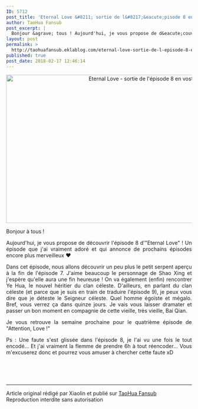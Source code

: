 ```yaml
---
ID: 5712
post_title: 'Eternal Love &#8211; sortie de l&#8217;&eacute;pisode 8 en vostfr'
author: TaoHua Fansub
post_excerpt: |
  Bonjour &agrave; tous ! Aujourd'hui, je vous propose de d&eacute;couvrir l'&eacute;pisode 8 d'"Eternal Love" ! Un &eacute;pisode que j'ai vraiment ador&eacute; et qui annonce de prochains &eacute;pisodes encore plus merveilleux &hearts; Dans cet &eacute;pisode, nous allons d&eacute;couvrir un peu plus le petit serpent&nbsp;aper&ccedil;u &agrave; la fin de l'&eacute;pisode...
layout: post
permalink: >
  http://taohuafansub.eklablog.com/eternal-love-sortie-de-l-episode-8-en-vostfr-a137195466
published: true
post_date: 2018-02-17 12:46:14
---
```

<p style="text-align: center;"><a href="http://taohuafansub.eklablog.com/eternal-love-a128676322"><img src="https://united-subs.dearclouds.com/wp-content/uploads/2018/05/97000310dc93af930dc5579465fc4283.jpg" alt="Eternal Love - sortie de l'&eacute;pisode 8 en vostfr" width="725" height="402"/></a></p>
<p style="text-align: justify;">Bonjour &agrave; tous !</p>
<p style="text-align: justify;">Aujourd'hui, je vous propose de d&eacute;couvrir l'&eacute;pisode 8 d'"Eternal Love" ! Un &eacute;pisode que j'ai vraiment ador&eacute; et qui annonce de prochains &eacute;pisodes encore plus merveilleux &hearts;</p>
<p style="text-align: justify;">Dans cet &eacute;pisode, nous allons d&eacute;couvrir un peu plus le petit serpent&nbsp;aper&ccedil;u &agrave; la fin de l'&eacute;pisode 7. J'aime beaucoup le personnage de Shao Xing et j'esp&egrave;re qu'elle aura une fin heureuse ! On va &eacute;galement (enfin) rencontrer Ye Hua, le nouvel h&eacute;ritier du clan c&eacute;leste. D'ailleurs, en parlant du clan c&eacute;leste (et parce que je suis en train de traduire l'&eacute;pisode 9), je peux vous dire que je d&eacute;teste le Seigneur c&eacute;leste. Quel homme &eacute;go&iuml;ste et m&eacute;galo. Bref, vous verrez &ccedil;a dans quinze jours. Je vais vous laisser dramater et passer un bon moment en compagnie de cette vieille, tr&egrave;s vieille, Bai Qian.</p>
<p style="text-align: justify;">Je vous retrouve la semaine prochaine pour le quatri&egrave;me &eacute;pisode de "Attention, Love !"</p>
<p style="text-align: justify;">Ps : Une faute s'est gliss&eacute;e dans l'&eacute;pisode 8, je l'ai vu une fois le tout encod&eacute;... Et j'ai vraiment la flemme de prendre 6h &agrave; tout r&eacute;encoder... Vous m'excuserez donc et pourrez vous amuser &agrave; chercher cette faute xD</p><br /><br /><br /><hr />Article original rédigé par Xiaolin et publié sur <a href="http://taohuafansub.eklablog.com/">TaoHua Fansub</a> <br /> Reproduction interdite sans autorisation